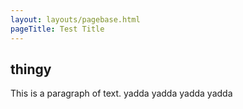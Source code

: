 ```yaml
---
layout: layouts/pagebase.html
pageTitle: Test Title
---
```


## thingy

This is a paragraph of text. yadda yadda yadda yadda